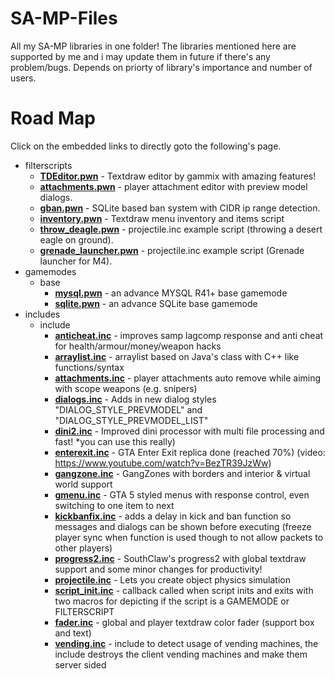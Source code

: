 # SA-MP-Files
All my SA-MP libraries in one folder!
The libraries mentioned here are supported by me and i may update them in future if there's any problem/bugs. Depends on priorty of library's importance and number of users.

# Road Map
Click on the embedded links to directly goto the following's page.

* filterscripts
  * <b><a href="https://github.com/Agneese-Saini/SA-MP/tree/master/filterscripts">TDEditor.pwn</a></b> - Textdraw editor by gammix with amazing features!
  * <b><a href="https://github.com/Agneese-Saini/SA-MP-Files/blob/master/filterscripts/attachments.pwn">attachments.pwn</a></b> - player attachment editor with preview model dialogs.
  * <b><a href="https://github.com/Agneese-Saini/SA-MP-Files/blob/master/filterscripts/gban.pwn">gban.pwn</a></b> - SQLite based ban system with CIDR ip range detection.
  * <b><a href="https://github.com/Agneese-Saini/SA-MP-Files/blob/master/filterscripts/inventory.pwn">inventory.pwn</a></b> - Textdraw menu inventory and items script
  * <b><a href="https://github.com/Agneese-Saini/SA-MP-Files/blob/master/filterscripts/throw_deagle.pwn">throw_deagle.pwn</a></b> - projectile.inc example script (throwing a desert eagle on ground).
  * <b><a href="https://github.com/Agneese-Saini/SA-MP-Files/blob/master/filterscripts/grenade_launcher.pwn">grenade_launcher.pwn</a></b> - projectile.inc example script (Grenade launcher for M4).
* gamemodes
  * base
     * <b><a href="https://github.com/Agneese-Saini/SA-MP-Files/blob/master/gamemodes/base/mysql.pwn">mysql.pwn</a></b> - an advance MYSQL R41+ base gamemode
     * <b><a href="https://github.com/Agneese-Saini/SA-MP-Files/blob/master/gamemodes/base/sqlite.pwn">sqlite.pwn</a></b> - an advance SQLite base gamemode
* includes
  * include
    * <b><a href="https://github.com/Agneese-Saini/SA-MP-Files/blob/master/pawno/include/anticheat.inc">anticheat.inc</a></b> - improves samp lagcomp response and anti cheat for health/armour/money/weapon hacks
    * <b><a href="https://github.com/Agneese-Saini/SA-MP/blob/master/pawno/include/arraylist.inc">arraylist.inc</a></b> - arraylist based on Java's class with C++ like functions/syntax
    * <b><a href="https://github.com/Agneese-Saini/SA-MP-Files/blob/master/pawno/include/attachments.inc">attachments.inc</a></b> - player attachments auto remove while aiming with scope weapons (e.g. snipers)
    * <b><a href="https://github.com/Agneese-Saini/SA-MP-Files/blob/master/pawno/include/dialogs.inc">dialogs.inc</a></b> - Adds in new dialog styles "DIALOG_STYLE_PREVMODEL" and "DIALOG_STYLE_PREVMODEL_LIST"
    * <b><a href="https://github.com/Agneese-Saini/SA-MP-Files/blob/master/pawno/include/dini2.inc">dini2.inc</a></b> - Improved dini processor with multi file processing and fast! *you can use this really)
    * <b><a href="https://github.com/Agneese-Saini/SA-MP-Files/blob/master/pawno/include/enterexit.inc">enterexit.inc</a></b> - GTA Enter Exit replica done (reached 70%) (video: https://www.youtube.com/watch?v=BezTR39JzWw)
    * <b><a href="https://github.com/Agneese-Saini/SA-MP-Files/blob/master/pawno/include/gangzone.inc">gangzone.inc</a></b> - GangZones with borders and interior & virtual world support
    * <b><a href="https://github.com/Agneese-Saini/SA-MP-Files/blob/master/pawno/include/gmenu.inc">gmenu.inc</a></b> - GTA 5 styled menus with response control, even switching to one item to next
    * <b><a href="https://github.com/Agneese-Saini/SA-MP-Files/blob/master/pawno/include/kickban.inc">kickbanfix.inc</a></b> - adds a delay in kick and ban function so messages and dialogs can be shown before executing (freeze player sync when function is used though to not allow packets to other players)
    * <b><a href="https://github.com/Agneese-Saini/SA-MP-Files/blob/master/pawno/include/progress2.inc">progress2.inc</a></b> - SouthClaw's progress2 with global textdraw support and some minor changes for productivity!
    * <b><a href="https://github.com/Agneese-Saini/SA-MP-Files/blob/master/pawno/include/projectile.inc">projectile.inc</a></b> - Lets you create object physics simulation
    * <b><a href="https://github.com/Agneese-Saini/SA-MP-Files/blob/master/pawno/include/script_init.inc">script_init.inc</a></b> - callback called when script inits and exits with two macros for depicting if the script is a GAMEMODE or FILTERSCRIPT
    * <b><a href="https://github.com/Agneese-Saini/SA-MP-Files/blob/master/pawno/include/fader.inc">fader.inc</a></b> - global and player textdraw color fader (support box and text)
    * <b><a href="https://github.com/Agneese-Saini/SA-MP/blob/master/pawno/include/vending.inc">vending.inc</a></b> - include to detect usage of vending machines, the include destroys the client vending machines and make them server sided
